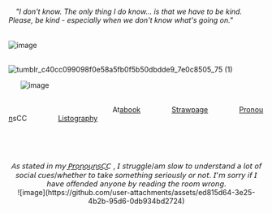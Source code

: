 ######    ⠀  "I don't know. The only thing I do know... is that we have to be kind. Please, be kind - especially when we don't know what's going on."

 
![image](https://github.com/user-attachments/assets/b2655f47-9ccf-4ced-bd0a-6a09ce086561)

 ⠀⠀⠀⠀⠀⠀⠀⠀⠀⠀⠀⠀⠀⠀⠀⠀⠀⠀⠀⠀⠀⠀⠀⠀⠀⠀⠀⠀⠀⠀⠀⠀⠀⠀⠀⠀⠀⠀⠀⠀⠀ ![tumblr_c40cc099098f0e58a5fb0f5b50dbdde9_7e0c8505_75 (1)](https://github.com/user-attachments/assets/a3e76ab5-c51e-4f6c-8bfa-fbf450ff35ce) 

  ‎ ‎ ‎ ‎ ‎ ‎ ![image](https://github.com/user-attachments/assets/769f6970-a2ac-4b21-b5d4-0629b76fb043)


⠀ ⠀⠀⠀⠀⠀⠀⠀⠀⠀⠀⠀⠀⠀⠀⠀⠀⠀⠀⠀⠀At[abook](https://forcas.atabook.org/)⠀⠀⠀⠀⠀⠀[Strawpage](https://4cas.straw.page/)⠀⠀⠀⠀⠀⠀[Pronoun](https://pronouns.cc/@Forcas)sCC⠀⠀⠀⠀⠀⠀[Listography](https://listography.com/5283121506?m=0580652416)  

⠀⠀⠀⠀⠀⠀⠀⠀⠀⠀⠀⠀⠀⠀⠀⠀⠀⠀⠀⠀⠀⠀⠀⠀⠀⠀⠀⠀⠀⠀⠀⠀⠀⠀⠀⠀⠀⠀⠀⠀⠀

⠀⠀⠀⠀⠀⠀⠀⠀⠀⠀⠀⠀⠀⠀⠀⠀⠀⠀⠀⠀⠀⠀⠀⠀⠀⠀⠀⠀⠀⠀⠀⠀⠀⠀⠀⠀⠀⠀⠀⠀⠀

<div align="center"> 
𝘈𝘴 𝘴𝘵𝘢𝘵𝘦𝘥 𝘪𝘯 𝘮𝘺 ​̲𝘗​̲𝘳​̲𝘰​̲𝘯​̲𝘰​̲𝘶​̲𝘯​̲𝘴​̲𝘊​̲𝘊 , 𝘐 𝘴𝘵𝘳𝘶𝘨𝘨𝘭𝘦/𝘢𝘮 𝘴𝘭𝘰𝘸 𝘵𝘰 𝘶𝘯𝘥𝘦𝘳𝘴𝘵𝘢𝘯𝘥 𝘢 𝘭𝘰𝘵 𝘰𝘧 𝘴𝘰𝘤𝘪𝘢𝘭 𝘤𝘶𝘦𝘴/𝘸𝘩𝘦𝘵𝘩𝘦𝘳 𝘵𝘰 𝘵𝘢𝘬𝘦 𝘴𝘰𝘮𝘦𝘵𝘩𝘪𝘯𝘨 𝘴𝘦𝘳𝘪𝘰𝘶𝘴𝘭𝘺 𝘰𝘳 𝘯𝘰𝘵. 𝘐'𝘮 𝘴𝘰𝘳𝘳𝘺 𝘪𝘧 𝘐 𝘩𝘢𝘷𝘦 𝘰𝘧𝘧𝘦𝘯𝘥𝘦𝘥 𝘢𝘯𝘺𝘰𝘯𝘦 𝘣𝘺 𝘳𝘦𝘢𝘥𝘪𝘯𝘨 𝘵𝘩𝘦 𝘳𝘰𝘰𝘮 𝘸𝘳𝘰𝘯𝘨.
<div/>
![image](https://github.com/user-attachments/assets/ed815d64-3e25-4b2b-95d6-0db934bd2724)





